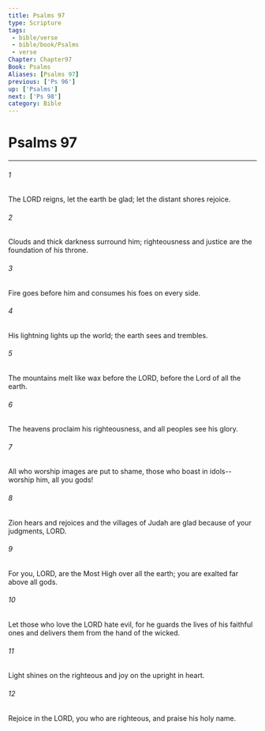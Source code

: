 ```yaml
---
title: Psalms 97
type: Scripture
tags:
 - bible/verse
 - bible/book/Psalms
 - verse
Chapter: Chapter97
Book: Psalms
Aliases: [Psalms 97]
previous: ['Ps 96']
up: ['Psalms']
next: ['Ps 98']
category: Bible
---
```

# Psalms 97

***


###### 1 
The LORD reigns, let the earth be glad; let the distant shores rejoice. 

###### 2 
Clouds and thick darkness surround him; righteousness and justice are the foundation of his throne. 

###### 3 
Fire goes before him and consumes his foes on every side. 

###### 4 
His lightning lights up the world; the earth sees and trembles. 

###### 5 
The mountains melt like wax before the LORD, before the Lord of all the earth. 

###### 6 
The heavens proclaim his righteousness, and all peoples see his glory. 

###### 7 
All who worship images are put to shame, those who boast in idols-- worship him, all you gods! 

###### 8 
Zion hears and rejoices and the villages of Judah are glad because of your judgments, LORD. 

###### 9 
For you, LORD, are the Most High over all the earth; you are exalted far above all gods. 

###### 10 
Let those who love the LORD hate evil, for he guards the lives of his faithful ones and delivers them from the hand of the wicked. 

###### 11 
Light shines on the righteous and joy on the upright in heart. 

###### 12 
Rejoice in the LORD, you who are righteous, and praise his holy name. 
